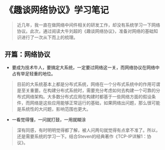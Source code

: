 # 《趣谈网络协议》学习笔记

> 近几年，我一直在做网络中间件相关的研发工作，却没有系统学习一下网络协议。此次，通过阅读大牛刘超的《趣谈网络协议》，准备对网络的基础知识进行了一次从下而上的梳理。

## 开篇：网络协议

* 要成为技术牛人，要搞定大系统，一定要过网络这一关，而网络协议在网络中占有举足轻重的地位。

> 目前的大系统基本上都是分布式系统，网络在一个分布式系统中的作用可谓是至关重要。在构建分布式系统时，需要充分考虑如何去构建一个可靠的分布式网络架构。大多数分布式应用在构建时都基于一些网络方面的假设条件，而网络是这些应用能够正常运行的基础，如果网络出问题，那么很可能是系统性的大问题，影响范围也更大。

* 一看觉得懂，一问就打鼓，一用就糊涂

> 深有同感，有时明明觉得都了解，被人问两句就觉得有点拿不准了。所以，还是需要系统的学习一下。结合Steven的经典著作《TCP-IP详解1：协议》。